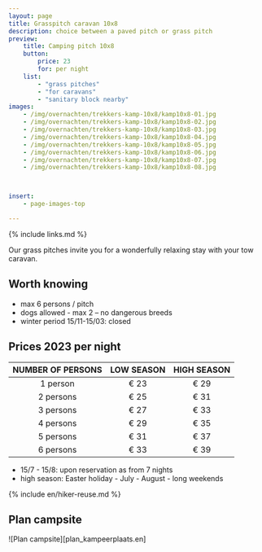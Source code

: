 ```yaml
---
layout: page
title: Grasspitch caravan 10x8
description: choice between a paved pitch or grass pitch
preview:
    title: Camping pitch 10x8
    button:
        price: 23
        for: per night
    list:
        - "grass pitches"
        - "for caravans"
        - "sanitary block nearby"
images:
    - /img/overnachten/trekkers-kamp-10x8/kamp10x8-01.jpg
    - /img/overnachten/trekkers-kamp-10x8/kamp10x8-02.jpg
    - /img/overnachten/trekkers-kamp-10x8/kamp10x8-03.jpg
    - /img/overnachten/trekkers-kamp-10x8/kamp10x8-04.jpg
    - /img/overnachten/trekkers-kamp-10x8/kamp10x8-05.jpg
    - /img/overnachten/trekkers-kamp-10x8/kamp10x8-06.jpg
    - /img/overnachten/trekkers-kamp-10x8/kamp10x8-07.jpg
    - /img/overnachten/trekkers-kamp-10x8/kamp10x8-08.jpg



insert:
    - page-images-top

---
```

{% include links.md %}

Our grass pitches invite you for a wonderfully relaxing stay with your tow caravan.

## Worth knowing

- max 6 persons / pitch
- dogs allowed - max 2 – no dangerous breeds
- winter period 15/11-15/03: closed

## Prices 2023 per night

NUMBER OF PERSONS | LOW SEASON | HIGH SEASON      
:-------------:|:-----------:|:-----------:|
1 person      |€ 23          |€ 29   
2 persons     |€ 25          |€ 31
3 persons     |€ 27          |€ 33
4 persons     |€ 29          |€ 35   
5 persons     |€ 31          |€ 37
6 persons     |€ 33          |€ 39

* 15/7 - 15/8: upon reservation as from 7 nights
* high season: Easter holiday - July - August - long weekends


{% include en/hiker-reuse.md %}


## Plan campsite

![Plan campsite][plan_kampeerplaats.en]
